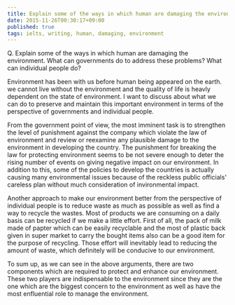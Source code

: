 ```yaml
---
title: Explain some of the ways in which human are damaging the environment.
date: 2015-11-26T00:30:17+09:00
published: true
tags: ielts, writing, human, damaging, environment
---
```



Q. Explain some of the ways in which human are damaging the environment. What can governments do to address these problems? What can individual people do?


Environment has been with us before human being appeared on the earth.  we cannot live without the environment and the quality of life is heavly dependent on the state of environment. I want to discuss about what we can do to preserve and maintain this important environment in terms of the perspective of governments and individual people.

From the government point of view, the most imminent task is to strengthen the level of punishment against the company which violate the law of environment and review or reexamine any plausible damage to the environment in developing the country. The punishment for breaking the law for protecting environment seems to be not severe enough to deter the rising number of events on giving negative impact on our environment. In addition to this, some of the policies to develop the countries is actually causing many environmental issues because of the reckless public officials' careless plan without much consideration of invironmental impact.

Another approach to make our environment better from the perspective of individual people is to reduce waste as much as possible as well as find a way to recycle the wastes. Most of products we are consuming on a daily basis can be recycled if we make a little effort. First of all, the pack of milk made of papter which can be easily recyclable and the most of plastic back given in super market to carry the bought items also can be a good item for the purpose of recycling. Those effort will inevitably lead to reducing the amount of waste, which definitely will be conducive to our environment.

To sum up, as we can see in the above arguments, there are two components which are required to protect and enhance our environment. These two players are indispensable to the environment since they are the one which are the biggest concern to the environment as well as have the most enfluential role to manage the environment.
